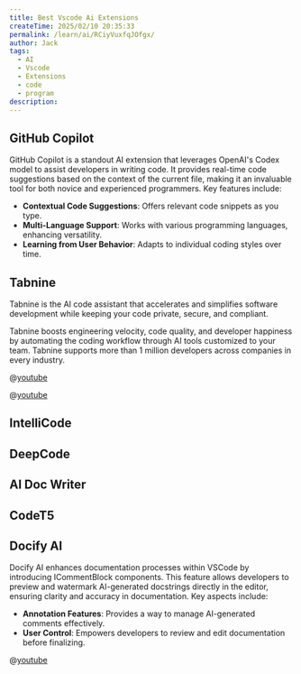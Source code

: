 ```yaml
---
title: Best Vscode Ai Extensions
createTime: 2025/02/10 20:35:33
permalink: /learn/ai/RCiyVuxfqJOfgx/
author: Jack
tags:
  - AI
  - Vscode
  - Extensions
  - code 
  - program
description: 
---
```


## GitHub Copilot

GitHub Copilot is a standout AI extension that leverages OpenAI's Codex model to assist developers in writing code. It provides real-time code suggestions based on the context of the current file, making it an invaluable tool for both novice and experienced programmers. Key features include:

- **Contextual Code Suggestions**: Offers relevant code snippets as you type.
- **Multi-Language Support**: Works with various programming languages, enhancing versatility.
- **Learning from User Behavior**: Adapts to individual coding styles over time.

## Tabnine

Tabnine is the AI code assistant that accelerates and simplifies software development while keeping your code private, secure, and compliant.

Tabnine boosts engineering velocity, code quality, and developer happiness by automating the coding workflow through AI tools customized to your team. Tabnine supports more than 1 million developers across companies in every industry.

@[youtube](https://youtu.be/RlqeJD8KpnI?list=PLO8wFKg6som1Grum5GWPwZKg2iMMv9iF6)

@[youtube](WA_LbhhhkLs)

## IntelliCode

## DeepCode

## AI Doc Writer

## CodeT5

## Docify AI

Docify AI enhances documentation processes within VSCode by introducing ICommentBlock components. This feature allows developers to preview and watermark AI-generated docstrings directly in the editor, ensuring clarity and accuracy in documentation. Key aspects include:

- **Annotation Features**: Provides a way to manage AI-generated comments effectively.
- **User Control**: Empowers developers to review and edit documentation before finalizing.

@[youtube](Z_gAoXQHfVc)